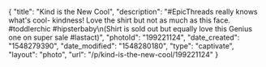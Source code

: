 {
    "title": "Kind is the New Cool",
    "description": "#EpicThreads really knows what's cool- kindness! Love the shirt but not as much as this face. #toddlerchic #hipsterbaby\n(Shirt is sold out but equally love this Genius one on super sale #lastact)",
    "photoId": "199221124",
    "date_created": "1548279390",
    "date_modified": "1548280180",
    "type": "captivate",
    "layout": "photo",
    "url": "\/p\/kind-is-the-new-cool\/199221124"
}